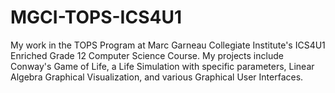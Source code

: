# MGCI-TOPS-ICS4U1
My work in the TOPS Program at Marc Garneau Collegiate Institute's ICS4U1 Enriched Grade 12 Computer Science Course. My projects include Conway's Game of Life, a Life Simulation with specific parameters, Linear Algebra Graphical Visualization, and various Graphical User Interfaces.
